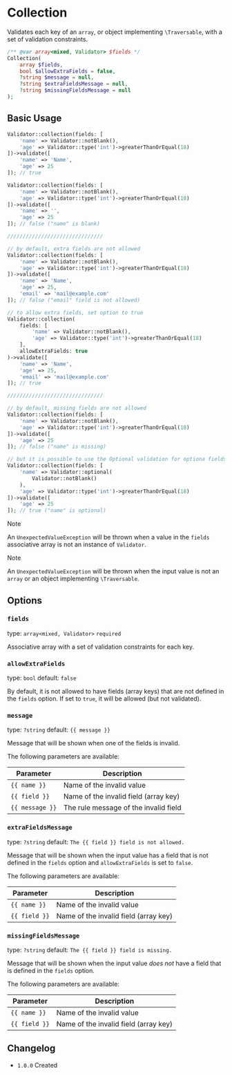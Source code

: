 # Collection

Validates each key of an `array`, or object implementing `\Traversable`, with a set of validation constraints.

```php
/** @var array<mixed, Validator> $fields */
Collection(
    array $fields, 
    bool $allowExtraFields = false,
    ?string $message = null,
    ?string $extraFieldsMessage = null,
    ?string $missingFieldsMessage = null
);
```

## Basic Usage

```php
Validator::collection(fields: [
    'name' => Validator::notBlank(),
    'age' => Validator::type('int')->greaterThanOrEqual(18)
])->validate([
    'name' => 'Name',
    'age' => 25
]); // true

Validator::collection(fields: [
    'name' => Validator::notBlank(),
    'age' => Validator::type('int')->greaterThanOrEqual(18)
])->validate([
    'name' => '',
    'age' => 25
]); // false ("name" is blank)

///////////////////////////////

// by default, extra fields are not allowed
Validator::collection(fields: [
    'name' => Validator::notBlank(),
    'age' => Validator::type('int')->greaterThanOrEqual(18)
])->validate([
    'name' => 'Name',
    'age' => 25,
    'email' => 'mail@example.com'
]); // false ("email" field is not allowed)

// to allow extra fields, set option to true
Validator::collection(
    fields: [
        'name' => Validator::notBlank(),
        'age' => Validator::type('int')->greaterThanOrEqual(18)
    ], 
    allowExtraFields: true
)->validate([
    'name' => 'Name',
    'age' => 25,
    'email' => 'mail@example.com'
]); // true

///////////////////////////////

// by default, missing fields are not allowed
Validator::collection(fields: [
    'name' => Validator::notBlank(),
    'age' => Validator::type('int')->greaterThanOrEqual(18)
])->validate([
    'age' => 25
]); // false ("name" is missing)

// but it is possible to use the Optional validation for optiona fields
Validator::collection(fields: [
    'name' => Validator::optional(
        Validator::notBlank()
    ),
    'age' => Validator::type('int')->greaterThanOrEqual(18)
])->validate([
    'age' => 25
]); // true ("name" is optional)
```

> [!NOTE]
> An `UnexpectedValueException` will be thrown when a value in the `fields` associative array is not an instance of `Validator`.

> [!NOTE]
> An `UnexpectedValueException` will be thrown when the input value is not an `array` or an object implementing `\Traversable`.

## Options

### `fields`

type: `array<mixed, Validator>` `required`

Associative array with a set of validation constraints for each key.

### `allowExtraFields`

type: `bool` default: `false`

By default, it is not allowed to have fields (array keys) that are not defined in the `fields` option.
If set to `true`, it will be allowed (but not validated).

### `message`

type: `?string` default: `{{ message }}`

Message that will be shown when one of the fields is invalid.

The following parameters are available:

| Parameter       | Description                           |
|-----------------|---------------------------------------|
| `{{ name }}`    | Name of the invalid value             |
| `{{ field }}`   | Name of the invalid field (array key) |
| `{{ message }}` | The rule message of the invalid field |

### `extraFieldsMessage`

type: `?string` default: `The {{ field }} field is not allowed.`

Message that will be shown when the input value has a field that is not defined in the `fields` option
and `allowExtraFields` is set to `false`.

The following parameters are available:

| Parameter       | Description                           |
|-----------------|---------------------------------------|
| `{{ name }}`    | Name of the invalid value             |
| `{{ field }}`   | Name of the invalid field (array key) |

### `missingFieldsMessage`

type: `?string` default: `The {{ field }} field is missing.`

Message that will be shown when the input value *does not* have a field that is defined in the `fields` option.

The following parameters are available:

| Parameter       | Description                           |
|-----------------|---------------------------------------|
| `{{ name }}`    | Name of the invalid value             |
| `{{ field }}`   | Name of the invalid field (array key) |

## Changelog

- `1.0.0` Created